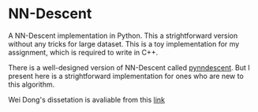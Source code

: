 # NN-Descent
A NN-Descent implementation in Python. This a strightforward version without any tricks for large dataset.
This is a toy implementation for my assignment, which is required to write in C++. 

There is a well-designed version of NN-Descent called [pynndescent](https://github.com/lmcinnes/pynndescent). But I present here is a strightforward implementation for ones who are new to this algorithm. 

Wei Dong's dissetation is avaliable from this [link](ftp://ftp.cs.princeton.edu/reports/2011/913.pdf)
